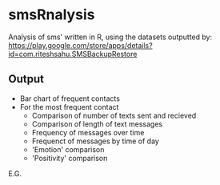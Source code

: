 
# smsRnalysis

Analysis of sms' written in R, using the datasets outputted by:
https://play.google.com/store/apps/details?id=com.riteshsahu.SMSBackupRestore

## Output

* Bar chart of frequent contacts
* For the most frequent contact
   * Comparison of number of texts sent and recieved
   * Comparison of length of text messages
   * Frequency of messages over time
   * Frequenct of messages by time of day
   * 'Emotion' comparison
   * 'Positivity' comparison


E.G.


